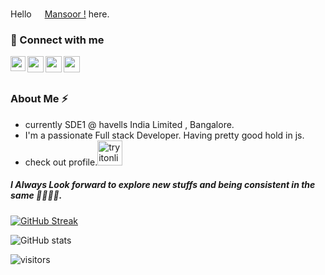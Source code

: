 Hello 
<img src="https://github.com/TheDudeThatCode/TheDudeThatCode/blob/master/Assets/Hi.gif" height="15" width="13"> [Mansoor !](https://mansoor-portfolio.unaux.com/) here.


<h3 align="left">🤝 Connect with me</h3> 
<a href="https://www.linkedin.com/in/mansoor-ahmed-77723a223">
  <img align="left" width="24px" src="https://www.vectorlogo.zone/logos/linkedin/linkedin-icon.svg"  target="_blank"/>
</a>

<a href="mailto:mansoorahmedz991@gmail.com?cc=mansoorahmed52002@gmail.com">
  <img align="left" width="26px" src="https://www.vectorlogo.zone/logos/gmail/gmail-icon.svg" />
</a>
<a href="https://devfolio.co/@MansoorAhmed">
  <img align="left" width="26px" src="https://cdn1.iconfinder.com/data/icons/logos-and-brands-3/512/84_Dev_logo_logos-512.png" />
</a>
<a href="https://twitter.com/mansoor79134975">
  <img align="left" width="26px" src="https://www.vectorlogo.zone/logos/twitter/twitter-official.svg" />
</a>




<br></br>
<h3>About Me ⚡</h3>
<!--**mansoor-colb/mansoor-colb** is a ✨ _special_ ✨ repository because its `README.md` (this file) appears on your GitHub profile.--> 

<!-- Here are some ideas to get you started: -->

<!-- - 🔭 -->
-  currently SDE1 @ havells India Limited , Bangalore.
-  I'm a passionate Full stack Developer. Having pretty good hold in js.
-  check out profile.[<img src='https://cdn.jsdelivr.net/npm/simple-icons@3.0.1/icons/tryitonline.svg' alt='tryitonline' height='40'>]([https://mansoor-portfolio.unaux.com/](https://www.linkedin.com/in/mansoor-ahmed-li)) 

 <h5>I Always Look forward to explore new stuffs and being consistent in the same 🧩🐱‍👤💡.</h5>
<!-- - 🌱 I’m currently learning ...
- 👯 I’m looking to collaborate on ...
- 🤔 I’m looking for help with ...
- 💬 Ask me about ...
- 📫 How to reach me: .
- 😄 Pronouns: ...
- ⚡ Fun fact:.... -Vool..New fun-->




 [![GitHub Streak](https://github-readme-streak-stats.herokuapp.com/?user=mansoor-colb&theme=react)](https://git.io/streak-stats) 


![GitHub stats](https://github-readme-stats.vercel.app/api?username=mansoor-colb&show_icons=true) 



![visitors](https://visitor-badge.laobi.icu/badge?page_id=mansoor-colb.mansoor-colb)

